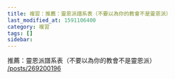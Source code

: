 ```yaml
---
title: 複習：推薦：靈恩派譜系表（不要以為你的教會不是靈恩派）
last_modified_at: 1591106400
category: 複習
tags: []
sidebar: 
---
```


<p>推薦：靈恩派譜系表（不要以為你的教會不是靈恩派）<br/>
<a href="/posts/269200196" target="_blank">/posts/269200196</a></p>
<p> </p>
